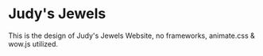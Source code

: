 # Judy's Jewels
This is the design of Judy's Jewels Website, no frameworks, animate.css & wow.js utilized.